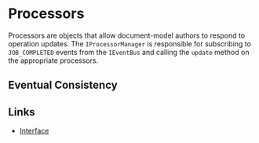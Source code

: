 # Processors

Processors are objects that allow document-model authors to respond to operation updates. The `IProcessorManager` is responsible for subscribing to `JOB_COMPLETED` events from the `IEventBus` and calling the `update` method on the appropriate processors.

## Eventual Consistency

## Links

- [Interface](interface.md)
